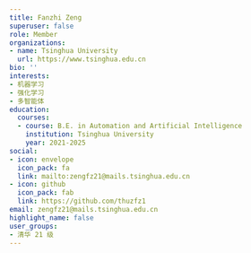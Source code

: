 ```yaml
---
title: Fanzhi Zeng
superuser: false
role: Member
organizations:
- name: Tsinghua University
  url: https://www.tsinghua.edu.cn
bio: ''
interests:
- 机器学习
- 强化学习
- 多智能体
education:
  courses:
  - course: B.E. in Automation and Artificial Intelligence
    institution: Tsinghua University
    year: 2021-2025
social:
- icon: envelope
  icon_pack: fa
  link: mailto:zengfz21@mails.tsinghua.edu.cn
- icon: github
  icon_pack: fab
  link: https://github.com/thuzfz1
email: zengfz21@mails.tsinghua.edu.cn
highlight_name: false
user_groups:
- 清华 21 级
---
```

